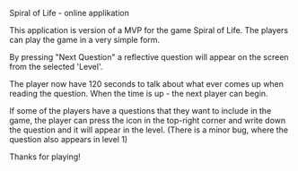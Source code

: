Spiral of Life - online applikation

This application is version of a MVP for the game Spiral of Life. The players can play the game in a very simple form. 

By pressing "Next Question" a reflective question will appear on the screen from the selected 'Level'.

The player now have 120 seconds to talk about what ever comes up when reading the question. When the time is up - the next player can begin. 

If some of the players have a questions that they want to include in the game, the player can press the icon in the top-right corner and write down the question and it will appear in the level. (There is a minor bug, where the question also appears in level 1)

Thanks for playing!
